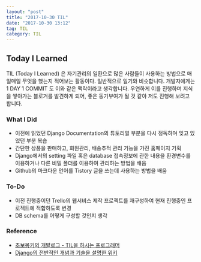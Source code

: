 ```yaml
---
layout: "post"
title: "2017-10-30 TIL"
date: "2017-10-30 13:12"
tag: TIL
category: TIL
---
```


## Today I Learned

TIL (Today I Learned) 은 자기관리의 일환으로 많은 사람들이 사용하는 방법으로 매일매일 무엇을 했는지 적어보는 활동이다. 일반적으로 일기와 비슷합니다.
개발자에게는 1 DAY 1 COMMIT 도 이와 같은 맥락이라고 생각합니다.
우연하게 이를 진행하며 지식을 쌓아가는 블로거를 발견하게 되어, 좋은 동기부여가 될 것 같아 저도 진행해 보려고 합니다.


### What I Did
* 이전에 읽었던 Django Documentation의 튜토리얼 부분을 다시 정독하며 잊고 있었던 부분 복습
* 간단한 상품을 판매하고, 회원관리, 배송추적 관리 기능을 가진 홈페이지 기획
* Django에서의 setting 파일 혹은 database 접속정보에 관한 내용을 환경변수를 이용하거나 다른 비밀 폴더를 이용하여 관리하는 방법을 배움
* Github의 마크다운 언어를 Tistory 글을 쓰는데 사용하는 방법을 배움


### To-Do

* 이전 진행중이던 Trello의 웹서비스 제작 프로젝트를 재구성하여 현재 진행중인 프로젝트에 적합하도록 변경
* DB schema를 어떻게 구성할 것인지 생각


### Reference

* [초보몽키의 개발로그 - TIL을 하시는 프로그래머](https://wayhome25.github.io)
*  [Django의 전반적인 개념과 기술을 설명한 위키 ](https://wikidocs.net/6632)

